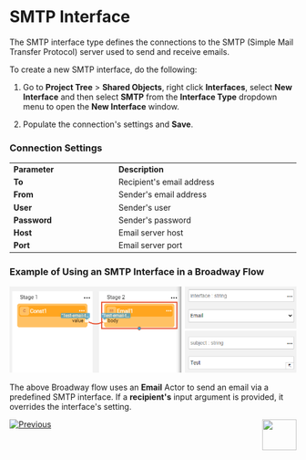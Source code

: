 # SMTP Interface

The SMTP interface type defines the connections to the SMTP (Simple Mail Transfer Protocol) server used to send and receive emails. 

To create a new SMTP interface, do the following:

1. Go to **Project Tree** > **Shared Objects**, right click **Interfaces**, select **New Interface** and then select **SMTP** from the **Interface Type** dropdown menu to open the **New Interface** window.

2. Populate the connection's settings and **Save**.

### Connection Settings


<table>
<tbody>
<tr>
<td width="300pxl"><strong>Parameter</strong></td>
<td width="600pxl"><strong>Description</strong></td>
</tr>
<tr>
<td><strong>To</strong></td>
<td>Recipient's email address</td>
</tr>
<tr>
<td><strong>From</strong></td>
<td>Sender's email address</td>
</tr>
<tr>
<td><strong>User</strong></td>
<td>Sender's user</td>
</tr>
<tr>
<td><strong>Password&nbsp;</strong></td>
<td>Sender's password</td>
</tr>
<tr>
<td><strong>Host</strong></td>
<td>Email server host</td>
</tr>
<tr>
<td><strong>Port</strong></td>
<td>Email server port</td>
</tr>
</tbody>
</table>



### Example of Using an SMTP Interface in a Broadway Flow

![image](images/08_smtp_3.PNG)

The above Broadway flow uses an **Email** Actor to send an email via a predefined SMTP interface. If a **recipient's** input argument is provided, it overrides the interface's setting. 



[![Previous](/articles/images/Previous.png)](07_custom_interface.md)[<img align="right" width="60" height="54" src="/articles/images/Next.png">](09_redis_interface.md) 
